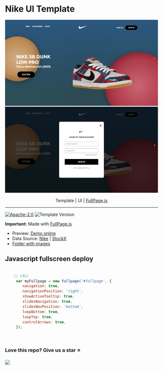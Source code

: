 # Nike UI Template

![preview](./doc/Nike-Brand.png)
![login](./doc/Nike-Brand-SignIn.png)

<p align="center">
  <span>Template | UI | <a href="https://github.com/alvarotrigo/fullPage.js">FullPage.js</a></span>
</p>

---
[![Apache-2.0](https://img.shields.io/badge/License-Apache%202.0-blue.svg)](https://opensource.org/licenses/Apache-2.0)
![Template Version](http://img.shields.io/badge/Template%20Version-v1.0-brightgreen.svg)


**Important:** Made with [FullPage.js](https://github.com/alvarotrigo/fullPage.js)

- Preview: [Demo online](https://zhenglinlei.github.io/nike-web-template/)
- Data Source: [Nike](https://nike.com) | [StockX](https://stockx.com) 
- [Folder with images](./source)



## Javascript fullscreen deploy

```Javascript

    // CALL
     var myFullpage = new fullpage('#fullpage', {
        navigation: true,
        navigationPosition: 'right',
        showActiveTooltip: true,
        slidesNavigation: true,
        slidesNavPosition: 'bottom',
        loopBottom: true,
        loopTop: true,
        controlArrows: true,
     });
     
     

```



### Love this repo? Give us a star ⭐

<a href="./">
  <img src="https://img.shields.io/badge/UI%20Template-Rate-blue">
</a>